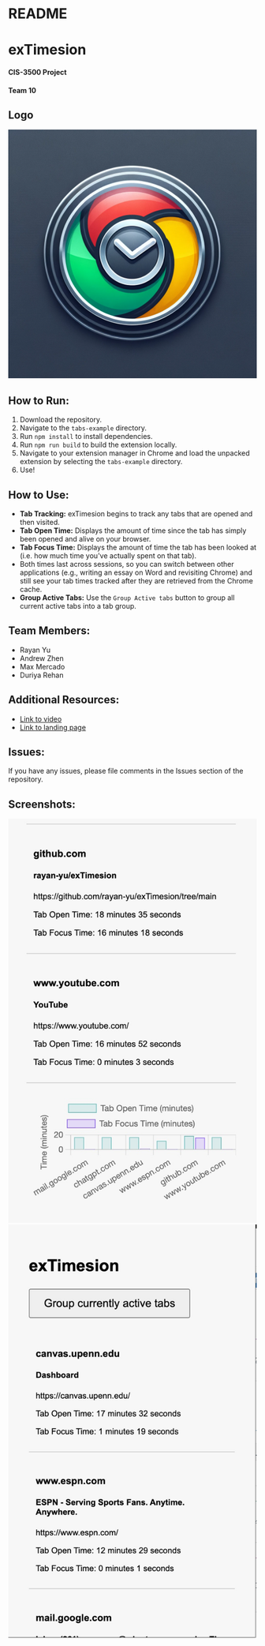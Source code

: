 
# README
# exTimesion
#### CIS-3500 Project
#### Team 10

## Logo
![Extension Logo](logo.png)

## How to Run:
1. Download the repository.
2. Navigate to the `tabs-example` directory.
3. Run `npm install` to install dependencies.
4. Run `npm run build` to build the extension locally.
5. Navigate to your extension manager in Chrome and load the unpacked extension by selecting the `tabs-example` directory.
6. Use!

## How to Use:
- **Tab Tracking:** exTimesion begins to track any tabs that are opened and then visited.
- **Tab Open Time:** Displays the amount of time since the tab has simply been opened and alive on your browser.
- **Tab Focus Time:** Displays the amount of time the tab has been looked at (i.e. how much time you've actually spent on that tab).
- Both times last across sessions, so you can switch between other applications (e.g., writing an essay on Word and revisiting Chrome) and still see your tab times tracked after they are retrieved from the Chrome cache.
- **Group Active Tabs:** Use the `Group Active tabs` button to group all current active tabs into a tab group.

## Team Members:
- Rayan Yu
- Andrew Zhen
- Max Mercado
- Duriya Rehan

## Additional Resources:
- [Link to video](https://youtu.be/8Sm2bGfN0NU)
- [Link to landing page](https://maxmerc.github.io/exTimesion-landing-page/)

## Issues:
If you have any issues, please file comments in the Issues section of the repository.

## Screenshots:
![Screenshot 1](exTimesion.jpg)
![Screenshot 2](exTimesion_2.jpg)

